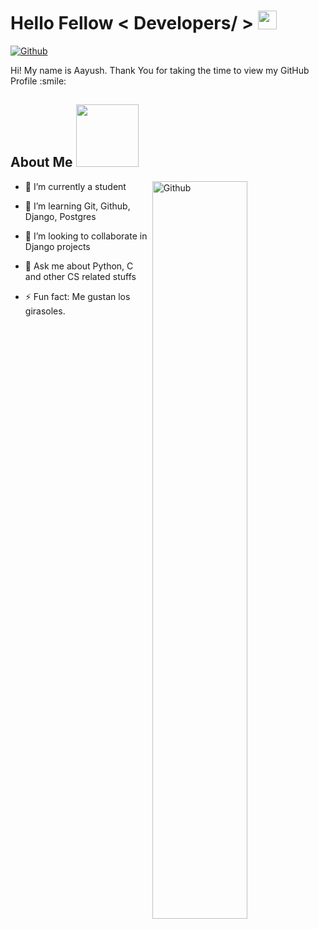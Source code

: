 <h1> Hello Fellow < Developers/ >
<img src = "https://raw.githubusercontent.com/MartinHeinz/MartinHeinz/master/wave.gif" width = 30px> </h1>
<p align='center'>
</p>



[![Github](https://img.shields.io/github/followers/atomnoid?label=Follow&style=social)](https://github.com/atomnoid)

<div size='20px'> Hi! My name is Aayush. Thank You for taking the time to view my GitHub Profile :smile: 
</div>

<h2> About Me <img src = "https://media0.giphy.com/media/KDDpcKigbfFpnejZs6/giphy.gif?cid=ecf05e47oy6f4zjs8g1qoiystc56cu7r9tb8a1fe76e05oty&rid=giphy.gif" width = 100px></h2>

<img width="55%" align="right" alt="Github" src="https://raw.githubusercontent.com/onimur/.github/master/.resources/git-header.svg" />

- 🔭 I’m currently a student
  
- 🌱 I’m learning Git, Github, Django, Postgres
  
- 👯 I’m looking to collaborate in Django projects
  
- 💬 Ask me about Python, C and other CS related stuffs
  
- ⚡ Fun fact: Me gustan los girasoles.

